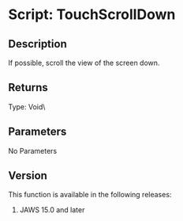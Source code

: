# Script: TouchScrollDown

## Description

If possible, scroll the view of the screen down.

## Returns

Type: Void\

## Parameters

No Parameters

## Version

This function is available in the following releases:

1.  JAWS 15.0 and later
